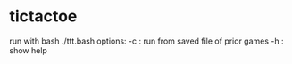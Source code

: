 # tictactoe
run with  bash ./ttt.bash 
options:
-c : run from saved file of prior games
-h : show help

